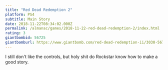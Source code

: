 ```yaml
---
title: "Red Dead Redemption 2"
platform: PS4
subtitle: Main Story
date: 2018-11-22T08:34:02.000Z
permalink: /almanac/games/2018-11-22-red-dead-redemption-2/index.html
rating: 3
giantbombid: 56725
giantbomburl: https://www.giantbomb.com/red-dead-redemption-ii/3030-56725/
---
```


I still don't like the controls, but holy shit do Rockstar know how to make a good story.